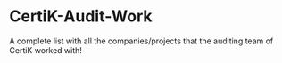 # CertiK-Audit-Work
A complete list with all the companies/projects that the auditing team of CertiK worked with!
